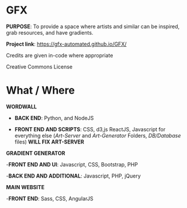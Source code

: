 # GFX
**PURPOSE**: To provide a space where artists and similar can be inspired, grab resources, and have gradients.


**Project link**: https://gfx-automated.github.io/GFX/

Credits are given in-code where appropriate

Creative Commons License

# What / Where

**WORDWALL**


 - **BACK END**: Python, and NodeJS
 
 -  **FRONT END AND SCRIPTS**: CSS, d3,js ReactJS, Javascript for everything else (*Art-Server* and *Art-Generator* Folders, *DB/Database* files) **WILL FIX ART-SERVER**


**GRADIENT GENERATOR**

-**FRONT END AND UI**: Javascript, CSS, Bootstrap, PHP

-**BACK END AND ADDITIONAL**: Javascript, PHP, jQuery

**MAIN WEBSITE**

-**FRONT END**: Sass, CSS, AngularJS







